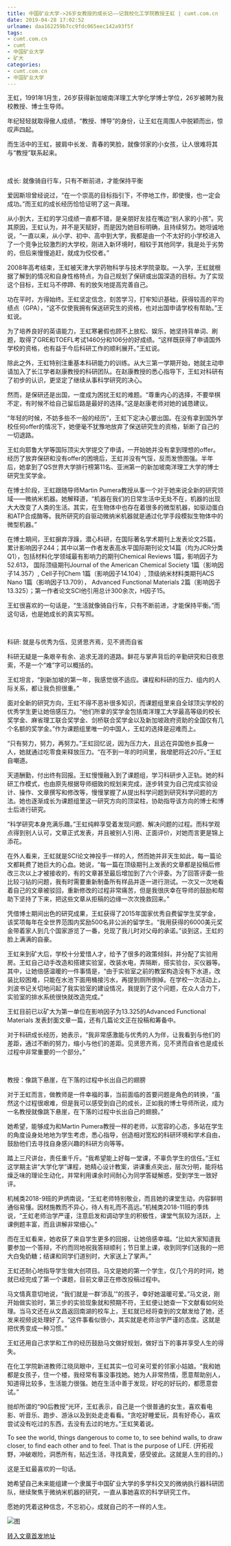 ```yaml
---
title: 中国矿业大学->26岁女教授的成长记——记我校化工学院教授王虹 | cumt.com.cn
date: 2019-04-28 17:02:52
urlname: daa162259b7cc9fdc065eec142a93f5f
tags: 
- cumt.com.cn
- cumt
- 中国矿业大学
- 矿大
categories:
- cumt.com.cn
- 中国矿业大学
---
```


王虹，1991年1月生，26岁获得新加坡南洋理工大学化学博士学位，26岁被聘为我校教授、博士生导师。

年纪轻轻就取得傲人成绩，“教授、博导”的身份，让王虹在周围人中脱颖而出，惊叹声四起。

而生活中的王虹，披肩中长发、青春的笑脸，就像邻家的小女孩，让人很难将其与“教授”联系起来。

  

成长: 就像骑自行车，只有不断前进，才能保持平衡

爱因斯坦曾经说过，“在一个崇高的目标指引下，不停地工作，即使慢，也一定会成功。”而王虹的成长经历恰恰证明了这一真理。

从小到大，王虹的学习成绩一直都不错，是亲朋好友挂在嘴边“别人家的小孩”。究其原因，王虹认为，并不是天赋好，而是因为她目标明确，且持续努力。她坦诚地说，“一直以来，从小学、初中、高中到大学，我都是由一个不太好的小学校进入了一个竞争比较激烈的大学校，刚进入新环境时，相较于其他同学，我是处于劣势的，但后来慢慢追赶，就成为佼佼者。”

2008年高考结束，王虹被天津大学药物科学与技术学院录取。一入学，王虹就根据了解到的情况和自身性格特点，为自己规划了保研或出国深造的目标。为了实现这个目标，王虹马不停蹄、有的放矢地提高完善自己。

功在平时，方得始终。王虹坚定信念，刻苦学习，打牢知识基础，获得较高的平均绩点（GPA），“这不仅使我拥有保送研究生的资格，也对出国申请学校有帮助。”王虹说。

为了培养良好的英语能力，王虹寒暑假也顾不上放松、娱乐，她坚持背单词、刷题，取得了GRE和TOEFL考试1460分和106分的好成绩。“这样既获得了申请国外学校的资格，也有益于今后科研工作的顺利展开。”王虹说。

除此之外，王虹特别注重基本科研能力的训练。从大三第一学期开始，她就主动申请加入了长江学者赵康教授的科研团队。在赵康教授的悉心指导下，王虹对科研有了初步的认识，更坚定了继续从事科学研究的决心。

然而，是保研还是出国，一度成为困扰王虹的难题。“尊重内心的选择，不要举棋不定，有时候不给自己留后路是最好的选择。”这是赵康老师对她的诚恳建议。

“年轻的时候，不妨多些不一般的经历”，王虹下定决心要出国。在没有拿到国外学校任何offer的情况下，她便毫不犹豫地放弃了保送研究生的资格，斩断了自己的一切退路。

王虹向耶鲁大学等国际顶尖大学提交了申请，一开始她并没有拿到理想的offer。经历了放弃保研和没有offer的困境后，王虹并没有气馁，反而发愤图强。半年后，她拿到了QS世界大学排行榜第11名、亚洲第一的新加坡南洋理工大学的博士研究生奖学金。

在博士阶段，王虹跟随导师Martin Pumera教授从事一个对于她来说全新的研究领域——微纳米机器。她解释道，“机器在我们的日常生活中无处不在，机器的出现大大改变了人类的生活。其实，在生物体中也存在着很多的微型机器，如驱动蛋白和ATP合成酶等。我所研究的自驱动微纳米机器就是通过化学手段模拟生物体中的微型机器。”

在博士期间，王虹摒弃浮躁，潜心科研，在国际著名学术期刊上发表论文25篇，累计影响因子244；其中以第一作者发表高水平国际期刊论文14篇（均为JCR分类Q1），包括材料化学领域最有影响力的期刊Chemical Reviews 1篇，影响因子为52.613， 国际顶级期刊Journal of the American Chemical Society 1篇（影响因子14.357）, Cell子刊Chem 1篇（影响因子14.104）, 顶级纳米材料类期刊ACS Nano 1篇（影响因子13.709）， Advanced Functional Materials 2篇（影响因子13.325）；第一作者论文SCI他引用总计300余次，H因子15。

王虹很喜欢的一句话是，“生活就像骑自行车，只有不断前进，才能保持平衡。”而这句话，也是她成长的真实写照。

  

科研: 就是与优秀为伍，见贤思齐焉，见不贤而自省

科研无疑是一条艰辛有余、追求无涯的道路。鲜花与掌声背后的辛勤研究和日夜思索，不是一个“难”字可以概括的。

王虹坦言，“到新加坡的第一年，我感觉很不适应。课程和科研的压力、组内的人际关系，都让我负担很重。”

面对全新的研究方向，王虹不得不恶补很多知识，而课题组里来自全球顶尖学校的优秀学生更让她倍感压力。“他们所拿的奖学金包括南洋理工大学最高等级的校长奖学金、麻省理工联合奖学金、剑桥联合奖学金以及新加坡政府资助的全国仅有几个名额的奖学金。”作为课题组里唯一的中国人，王虹的选择是迎难而上。

“只有努力，努力，再努力。”王虹回忆说，因为压力大，且远在异国他乡孤身一人，她就通过吃零食来释放压力。“在不到一年的时间里，我增肥将近20斤。”王虹自嘲道。

天道酬勤，付出终有回报。王虹慢慢融入到了课题组，学习科研步入正轨。她的科研工作模式，也由原先根据导师细致的规划来完成，逐步转变为自己完成实验设计、操作、文章撰写和修改等，慢慢掌握了从提出科学问题到研究科学问题的方法。她也逐渐成长为课题组里这一研究方向的顶梁柱，协助指导该方向的博士和博士后进行研究。

“科学研究本身充满乐趣。”王虹纯粹享受着发现问题、解决问题的过程。而科学观点得到别人认可，文章正式发表，并且被别人引用、正面评价，对她而言更是锦上添花。

在外人看来，王虹就是SCI论文神投手一样的人，然而她并非天生如此，每一篇论文都耗费了她巨大的心血。她说，“每一篇在顶级期刊上发表的文章都是投稿后修改三次以上才被接收的，有的文章甚至最后增加到了六个评委。为了回答评委一些比较刁钻的问题，我有时需要重新制备所有样品并逐一进行测试。一次又一次地看着自己的文章被驳回，重新修改的过程非常痛苦，但是我很庆幸在导师的鼓励和帮助下坚持了下来，把这些文章从拒稿的边缘一次次挽救回来。”

凭借博士期间出色的研究成果，王虹获得了2015年国家优秀自费留学生奖学金，该奖项每年在全世界范围内奖励500名非公派的留学生。“我用获得的6000美元奖金带着家人到几个国家游览了一番，兑现了我儿时对父母的承诺。”谈到这，王虹的脸上满满的自豪。

王虹来到矿大后，学校十分爱惜人才，给予了很多的政策倾斜，并分配了实验用房。王虹自己动手改造和搭建实验室，改装水电，弄隔断，搭实验台，买仪器等。其中，让她倍感温暖的一件事情是，“由于实验室之前的教室构造没有下水道，改装比较困难，只能在水池下面用桶接污水，再提到厕所倒掉。在学校一次活动上，刘波书记关切地问起了我实验室的建设情况，我提到了这个问题，在众人合力下，实验室的排水系统很快就改造完成。”

王虹目前已以矿大为第一单位在影响因子为13.325的Advanced Functional Materials 发表封面文章一篇，还有几篇论文正在投稿和筹备中。

对于科研成长经历，她表示，“我非常感激能与优秀的人为伴，让我看到与他们的差距，通过不断的努力，缩小与他们的差距。见贤思齐焉，见不贤而自省也是成长过程中非常重要的一个部分。”

  

教授：像跳下悬崖，在下落的过程中长出自己的翅膀

对于王虹而言，做教师是一件幸福的事，当前面临的首要问题是角色的转换，“虽然这个过程很艰难，但是我可以感受到自己的成长，正如我的博士导师所说，成为一名教授就像跳下悬崖，在下落的过程中长出自己的翅膀。”

她希望，能够成为和Martin Pumera教授一样的老师，以宽容的心态，多站在学生的角度设身处地地为学生考虑，悉心指导，创造相对宽松的科研环境和学术自由，鼓励他们去寻找自身感兴趣的科研方向等等。

踏上三尺讲台，责任重千斤。“我希望能上好每一堂课，不辜负学生的信任。”王虹这学期主讲“大学化学”课程，她精心设计教案，讲课重点突出，层次分明，能将枯燥乏味的理论生动化，并常利用课余时间耐心为同学答疑解惑，受到学生一致好评。

机械类2018-9班的尹炳南说，“王虹老师特别敬业，而且她的课堂生动，内容鲜明通俗易懂。因材施教而不异心，待人有礼而不高远。”机械类2018-11班的季炜说，“王虹老师治学严谨，注意启发和调动学生的积极性，课堂气氛较为活跃，上课例题丰富，而且讲解非常细心。”

而在王虹看来，她收获了来自学生更多的回报，让她倍感幸福。“比如大家知道我要参加一个答辩，不约而同地祝我答辩顺利；节日里上课，收到同学们送我的一把大白兔奶糖；结课和同学们道别时，大家送上了掌声。”

王虹还耐心地指导学生做大创项目。马文是她的第一个学生，仅几个月的时间，她就已经完成了第一个课题，目前文章正在修改投稿过程中。

马文情真意切地说，“我们就是一群‘添乱’”的孩子，幸好她温暖可爱。”马文说，刚开始做实验时，第三步的实验现象就和预期不符，王虹便让她查一下文献看如何处理。当马文还在从文昌返回南湖的校车上，王虹就已经将查到的文献发给了她，还发来视频说处理好了。“这件事看似很小，其实就是老师治学严谨的态度。这就是把优秀变成一种习惯。”

王虹还用自己求学和工作的经历鼓励马文做好规划，做好当下的事并享受人生的得失。

在化工学院新进教师江晓凤眼中，王虹其实一位可亲可爱的邻家小姑娘。“我和她都是女孩子，住一个楼，我经常有事没事找她。她为人非常热情，愿意帮助别人，知道得比较多，生活能力很强。她在生活中善于发现，好吃的好玩的，都愿意尝试。”

抛却所谓的“90后教授”光环，王虹表示，自己是一个很普通的女生，喜欢看电影、听音乐、跑步、游泳以及到处走走看看。“贪吃好睡爱玩，具有好奇心，喜欢尝试没有吃过的东西，去没有去过的地方。”王虹笑着说。

To see the world, things dangerous to come to, to see behind walls, to draw closer, to find each other and to feel. That is the purpose of LIFE. (开拓视野，冲破艰险，洞悉所有，贴近生活，寻找真爱，感受彼此。这就是人生的目的。)

这是王虹最喜欢的一句话。

她希望自己未来能组建一个隶属于中国矿业大学的多学科交叉的微纳执行器科研团队，继续聚焦于微纳米机器的研究，一直从事她喜欢的科学研究工作。

愿她的凭着这种信念，不忘初心，成就自己的不一样的人生。

![图](http://xwzx.cumt.edu.cn/_upload/article/images/68/f0/afc10a724abeb5cdedc501d8b49a/6b265d18-cf38-421b-b810-fafcd44ef3a8.jpg)

[转入文章首发地址](http://xwzx.cumt.edu.cn/c6/cf/c521a509647/page.htm)
